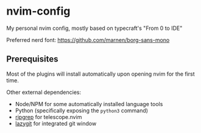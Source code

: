 # nvim-config
My personal nvim config, mostly based on typecraft's "From 0 to IDE"

Preferred nerd font: https://github.com/marnen/borg-sans-mono

## Prerequisites

Most of the plugins will install automatically upon opening nvim for the first time.

Other external dependencies:
- Node/NPM for some automatically installed language tools
- Python (specifically exposing the `python3` command)
- [ripgrep](https://github.com/BurntSushi/ripgrep) for telescope.nvim
- [lazygit](https://github.com/jesseduffield/lazygit) for integrated git window
